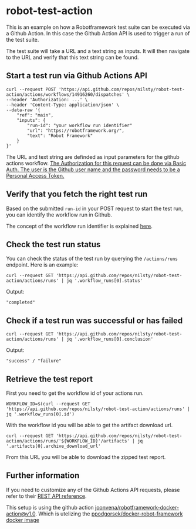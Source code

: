 # robot-test-action

This is an example on how a Robotframework test suite can be executed via a Github Action.
In this case the Github Action API is used to trigger a run of the test suite.

The test suite will take a URL and a text string as inputs. It will then navigate to the URL and verify that this text string can be found.

## Start a test run via Github Actions API

```
curl --request POST 'https://api.github.com/repos/nilsty/robot-test-action/actions/workflows/14916260/dispatches' \
--header 'Authorization: ...' \
--header 'Content-Type: application/json' \
--data-raw '{
    "ref": "main",
    "inputs": {
        "run-id": "your workflow run identifier"
        "url": "https://robotframework.org/",
        "text": "Robot Framework"
    }
}'
```

The URL and text string are definded as input parameters for the github actions workflow.
[The Authorization for this request can be done via Basic Auth. The user is the Github user name and the password needs to be a Personal Access Token.](https://docs.github.com/en/rest/overview/other-authentication-methods#via-oauth-and-personal-access-tokens)

## Verify that you fetch the right test run

Based on the submitted `run-id` in your POST request to start the test run, you can identify the workflow run in Github.

The concept of the workflow run identifier is explained [here](https://stackoverflow.com/questions/69479400/get-run-id-after-triggering-a-github-workflow-dispatch-event).

## Check the test run status

You can check the status of the test run by querying the `/actions/runs` endpoint. Here is an example:

```
curl --request GET 'https://api.github.com/repos/nilsty/robot-test-action/actions/runs' | jq '.workflow_runs[0].status'
```

Output:

```
"completed"
```

## Check if a test run was successful or has failed

```
curl --request GET 'https://api.github.com/repos/nilsty/robot-test-action/actions/runs' | jq '.workflow_runs[0].conclusion'
```

Output:

```
"success" / "failure"
```

## Retrieve the test report

First you need to get the workflow id of your actions run.

```
WORKFLOW_ID=$(curl --request GET 'https://api.github.com/repos/nilsty/robot-test-action/actions/runs' | jq '.workflow_runs[0].id')
```

With the workflow id you will be able to get the artifact download url.

```
curl --request GET 'https://api.github.com/repos/nilsty/robot-test-action/actions/runs/'${WORKFLOW_ID}'/artifacts' | jq '.artifacts[0].archive_download_url'
```

From this URL you will be able to download the zipped test report.

## Further information

If you need to customize any of the Github Actions API requests, please refer to their [REST API reference](https://docs.github.com/en/rest/reference/actions).

This setup is using the github action [joonvena/robotframework-docker-action@v1.0](https://github.com/joonvena/robotframework-docker-action). Which is utelizing the [ppodgorsek/docker-robot-framework docker image](https://github.com/ppodgorsek/docker-robot-framework)

